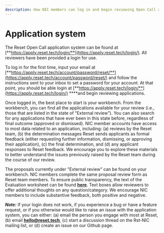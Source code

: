 ```yaml
---
description: How NIC members can log in and begin reviewing Open Call applications.
---
```


# Application system

The Reset Open Call application system can be found at [**https://apply.reset.tech/login/**](https://apply.reset.tech/login/). All reviewers have been provided a login for use. 

To log in for the first time, input your email at [**https://apply.reset.tech/account/password/reset/**](https://apply.reset.tech/account/password/reset/) and follow the instructions sent to your inbox to set a password for your account. At that point, you should be able login at [**https://apply.reset.tech/login/**](https://apply.reset.tech/login/) ****and begin reviewing applications.

Once logged in, the best place to start is your workbench. From the workbench, you can find all the applications available for your review \(i.e., those that are listed in the state of “External review”\). You can also search for any applications that have ever been in this state before, regardless of final outcome \(approved or dismissed\). NIC member accounts have access to most data related to an application, including: \(a\) reviews by the Reset team, \(b\) the determination messages Reset sends applicants as formal feedback \(either requesting further information, dismissing, or approving their application\), \(c\) the final determination, and \(d\) any applicant responses to Reset feedback. We encourage you to explore these materials to better understand the issues previously raised by the Reset team during the course of our review.

The proposals currently under "External review" can be found on your workbench. NIC members complete the same proposal review form as Reset team members. To ensure public transparency, the text of the Evaluation worksheet can be found [**here**](https://guide.reset.tech/for-reviewers/reviewing-applications/evaluation-worksheet). Text boxes allow reviewers to offer additional thoughts on any question/category. We encourage NIC members to include substantive feedback, both positive and negative.

_**Note:**_ If your login does not work, if you experience a bug or have a feature request, or if you otherwise would like to raise an issue with the application system, you can either: \(a\) email the person you engage with most at Reset, \(b\) email [**hello@reset.tech**](mailto://hello@reset.tech), \(c\) start a discussion thread on the Rst-NIC mailing list, or \(d\) create an issue on our ​Github page​.

